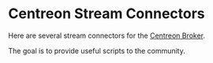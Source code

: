 # Centreon Stream Connectors #

Here are several stream connectors for the
[Centreon Broker](https://github.com/centreon/centreon-broker).

The goal is to provide useful scripts to the community.
